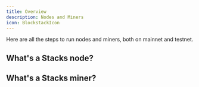 ```yaml
---
title: Overview
description: Nodes and Miners
icon: BlockstackIcon
---
```


Here are all the steps to run nodes and miners, both on mainnet and testnet.

## What's a Stacks node?

## What's a Stacks miner?
